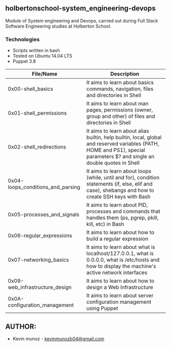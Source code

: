 ## holbertonschool-system_engineering-devops

Module of System engineering and Devops, carried out during Full Stack Software Engineering studies at Holberton School.

### Technologies

- Scripts written in bash
- Tested on Ubuntu 14.04 LTS
- Puppet 3.8

|File/Name|Description|
|--------|--------|
|    0x00-shell_basics    |    It aims to learn about basics commands, navigation, files and directories in Shell    |
|    0x01-shell_permissions    |    It aims to learn about man pages, permissions (owner, group and other) of files and directories in Shell    |
|    0x02-shell_redirections    |    It aims to learn about alias builtin, help builtin, local, global and reserved variables (PATH, HOME and PS1), special parameters $? and single an double quotes in Shell    |
|    0x04-loops_conditions_and_parsing    |    It aims to learn about loops (while, until and for), condition statements (if, else, elif and case), shebangs and how to create SSH keys with Bash    |
|    0x05-processes_and_signals    |    It aims to learn about PID, processes and commands that handles them (ps, pgrep, pkill, kill, etc) in Bash    |
|    0x06-regular_expressions    |    It aims to learn about how to build a regular expression    |
|    0x07-networking_basics    |    It aims to learn about what is localhost/127.0.0.1, what is 0.0.0.0, what is /etc/hosts and how to display the machine's active network interfaces    |
|    0x09-web_infrastructure_design    |    It aims to learn about how to design a Web Infrastructure    |
|    0x0A-configuration_management    |    It aims to learn about server configuration management using Puppet    |

## AUTHOR:

- Kevin munoz - kevinmunozb04@gmail.com